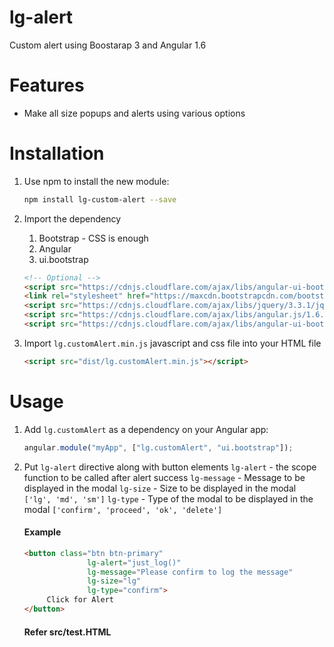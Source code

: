 # lg-alert

Custom alert using Boostarap 3 and Angular 1.6

# Features

- Make all size popups and alerts using various options

# Installation

1. Use npm to install the new module:

    ```bash
    npm install lg-custom-alert --save
    ```
2. Import the dependency

    1. Bootstrap - CSS is enough
    2. Angular
    3. ui.bootstrap

    ```html
    <!-- Optional -->
    <script src="https://cdnjs.cloudflare.com/ajax/libs/angular-ui-bootstrap/2.5.0/ui-bootstrap.min.js" charset="utf-8"></script>
    <link rel="stylesheet" href="https://maxcdn.bootstrapcdn.com/bootstrap/3.3.7/css/bootstrap.min.css">
    <script src="https://cdnjs.cloudflare.com/ajax/libs/jquery/3.3.1/jquery.min.js" charset="utf-8"></script>
    <script src="https://cdnjs.cloudflare.com/ajax/libs/angular.js/1.6.5/angular.min.js" charset="utf-8"></script>
    <script src="https://cdnjs.cloudflare.com/ajax/libs/angular-ui-bootstrap/2.5.0/ui-bootstrap-tpls.js"></script>
    ```


3. Import `lg.customAlert.min.js` javascript and css file into your HTML file

    ```html
    <script src="dist/lg.customAlert.min.js"></script>
    ```

# Usage

  1. Add `lg.customAlert` as a dependency on your Angular app:

      ```javascript
      angular.module("myApp", ["lg.customAlert", "ui.bootstrap"]);
      ```

  2. Put `lg-alert` directive along with button elements
      `lg-alert`    - the scope function to be called after alert success
      `lg-message`  - Message to be displayed in the modal
      `lg-size`     - Size to be displayed in the modal `['lg', 'md', 'sm']`
      `lg-type`     - Type of the modal to be displayed in the modal `['confirm', 'proceed', 'ok', 'delete']`

      #### Example
      ```html
      <button class="btn btn-primary"
                    lg-alert="just_log()"
                    lg-message="Please confirm to log the message"
                    lg-size="lg"
                    lg-type="confirm">
           Click for Alert
      </button>
      ```
      #### Refer src/test.HTML
